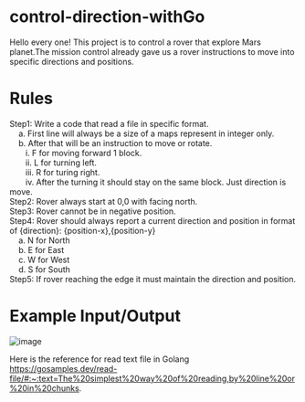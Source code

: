 # control-direction-withGo
Hello every one! This project is to control a rover that explore Mars planet.The mission control
already gave us a rover instructions to move into specific directions and positions.
# Rules
Step1: Write a code that read a file in specific format.<br />
&nbsp;&nbsp;&nbsp;&nbsp;a. First line will always be a size of a maps represent in integer only.<br />
&nbsp;&nbsp;&nbsp;&nbsp;b. After that will be an instruction to move or rotate.<br />
&ensp;&ensp;&ensp;&ensp;i. F for moving forward 1 block.<br />
&ensp;&ensp;&ensp;&ensp;ii. L for turning left.<br />
&ensp;&ensp;&ensp;&ensp;iii. R for turing right.<br />
&ensp;&ensp;&ensp;&ensp;iv. After the turning it should stay on the same block. Just direction is move.<br />
Step2: Rover always start at 0,0 with facing north.<br />
Step3: Rover cannot be in negative position.<br />
Step4: Rover should always report a current direction and position in format of {direction}:
{position-x},{position-y}<br />
&nbsp;&nbsp;&nbsp;&nbsp;a. N for North<br />
&nbsp;&nbsp;&nbsp;&nbsp;b. E for East<br />
&nbsp;&nbsp;&nbsp;&nbsp;c. W for West<br />
&nbsp;&nbsp;&nbsp;&nbsp;d. S for South<br />
Step5: If rover reaching the edge it must maintain the direction and position.<br />
# Example Input/Output
![image](https://user-images.githubusercontent.com/105012524/168476762-cbf808b8-feeb-4bf3-a185-9430495e7bdd.png)<br />

Here is the reference for read text file in Golang<br />
https://gosamples.dev/read-file/#:~:text=The%20simplest%20way%20of%20reading,by%20line%20or%20in%20chunks.
